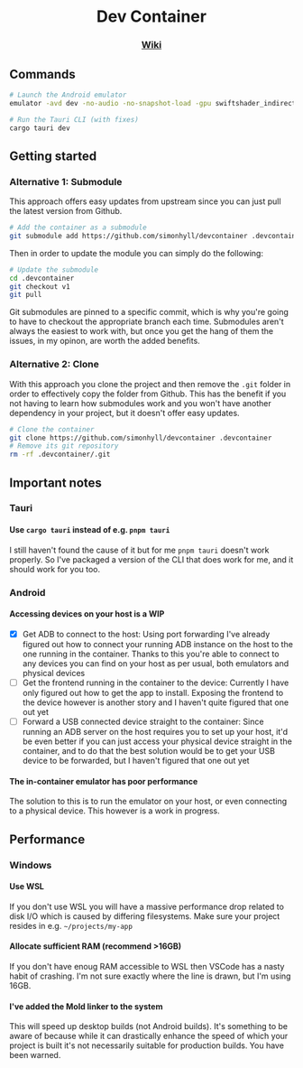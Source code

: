 <div align="center">
<h1>Dev Container</h1>
<h3><a href="https://github.com/simonhyll/devcontainer/wiki">Wiki</a></h3>
</div>

## Commands

```bash
# Launch the Android emulator
emulator -avd dev -no-audio -no-snapshot-load -gpu swiftshader_indirect -qemu -m 2048 -netdev user,id=mynet0,hostfwd=tcp::5555-:5555
```

```bash
# Run the Tauri CLI (with fixes)
cargo tauri dev
```

## Getting started

### Alternative 1: Submodule

This approach offers easy updates from upstream since you can just pull the latest version from Github.

```bash
# Add the container as a submodule
git submodule add https://github.com/simonhyll/devcontainer .devcontainer
```

Then in order to update the module you can simply do the following:

```bash
# Update the submodule
cd .devcontainer
git checkout v1
git pull
```

Git submodules are pinned to a specific commit, which is why you're going to have to checkout the appropriate branch each time. Submodules aren't always the easiest to work with, but once you get the hang of them the issues, in my opinon, are worth the added benefits.

### Alternative 2: Clone

With this approach you clone the project and then remove the `.git` folder in order to effectively copy the folder from Github. This has the benefit if you not having to learn how submodules work and you won't have another dependency in your project, but it doesn't offer easy updates.

```bash
# Clone the container
git clone https://github.com/simonhyll/devcontainer .devcontainer
# Remove its git repository
rm -rf .devcontainer/.git
```

## Important notes

### Tauri

#### Use `cargo tauri` instead of e.g. `pnpm tauri`

I still haven't found the cause of it but for me `pnpm tauri` doesn't work properly. So I've packaged a version of the CLI that does work for me, and it should work for you too.

### Android

#### Accessing devices on your host is a WIP

- [X] Get ADB to connect to the host: Using port forwarding I've already figured out how to connect your running ADB instance on the host to the one running in the container. Thanks to this you're able to connect to any devices you can find on your host as per usual, both emulators and physical devices
- [ ] Get the frontend running in the container to the device: Currently I have only figured out how to get the app to install. Exposing the frontend to the device however is another story and I haven't quite figured that one out yet
- [ ] Forward a USB connected device straight to the container: Since running an ADB server on the host requires you to set up your host, it'd be even better if you can just access your physical device straight in the container, and to do that the best solution would be to get your USB device to be forwarded, but I haven't figured that one out yet

#### The in-container emulator has poor performance

The solution to this is to run the emulator on your host, or even connecting to a physical device. This however is a work in progress.

## Performance

### Windows

#### Use WSL

If you don't use WSL you will have a massive performance drop related to disk I/O which is caused by differing filesystems. Make sure your project resides in e.g. `~/projects/my-app`

#### Allocate sufficient RAM (recommend >16GB)

If you don't have enoug RAM accessible to WSL then VSCode has a nasty habit of crashing. I'm not sure exactly where the line is drawn, but I'm using 16GB.

#### I've added the Mold linker to the system

This will speed up desktop builds (not Android builds). It's something to be aware of because while it can drastically enhance the speed of which your project is built it's not necessarily suitable for production builds. You have been warned.
